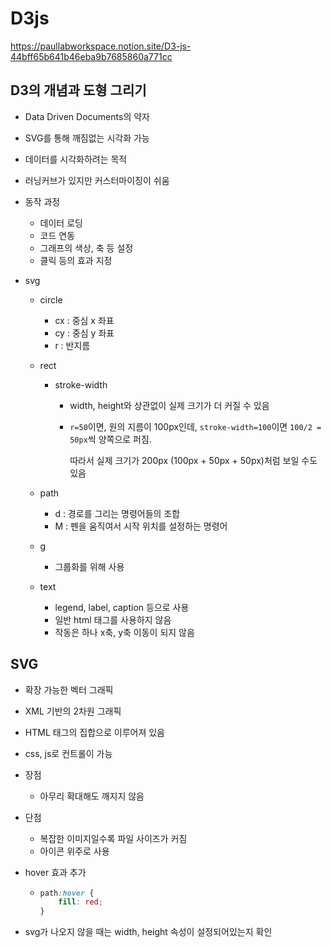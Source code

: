 # D3js

https://paullabworkspace.notion.site/D3-js-44bff65b641b46eba9b7685860a771cc

## D3의 개념과 도형 그리기

- Data Driven Documents의 약자

- SVG를 통해 깨짐없는 시각화 가능

- 데이터를 시각화하려는 목적

- 러닝커브가 있지만 커스터마이징이 쉬움

- 동작 과정

  - 데이터 로딩
  - 코드 연동
  - 그래프의 색상, 축 등 설정
  - 클릭 등의 효과 지정

- svg

  - circle

    - cx : 중심 x 좌표
    - cy : 중심 y 좌표
    - r : 반지름

  - rect

    - stroke-width

      - width, height와 상관없이 실제 크기가 더 커질 수 있음

      - `r=50`이면, 원의 지름이 100px인데, `stroke-width=100`이면 `100/2 = 50px`씩 양쪽으로 퍼짐.

        따라서 실제 크기가 200px (100px + 50px + 50px)처럼 보일 수도 있음

  - path

    - d : 경로를 그리는 명령어들의 조합
    - M : 펜을 움직여서 시작 위치를 설정하는 명령어

  - g

    - 그룹화를 위해 사용

  - text

    - legend, label, caption 등으로 사용
    - 일반 html 태그를 사용하지 않음
    - 작동은 하나 x축, y축 이동이 되지 않음

## SVG

- 확장 가능한 벡터 그래픽

- XML 기반의 2차원 그래픽

- HTML 태그의 집합으로 이루어져 있음

- css, js로 컨트롤이 가능

- 장점

  - 아무리 확대해도 깨지지 않음

- 단점

  - 복잡한 이미지일수록 파일 사이즈가 커짐
  - 아이콘 위주로 사용

- hover 효과 추가

  - ```css
    path:hover {
    	fill: red;
    }
    ```

- svg가 나오지 않을 때는 width, height 속성이 설정되어있는지 확인
